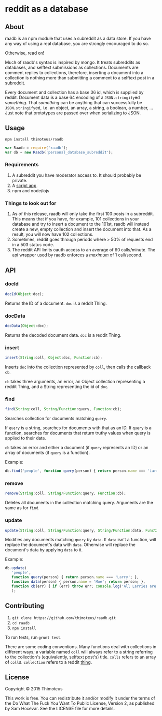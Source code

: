 # reddit as a database

## About

raadb is an npm module that uses a subreddit as a data store.
If you have any way of using a real database, you are strongly encouraged to do so.

Otherwise, read on!

Much of raadb's syntax is inspired by mongo.
It treats subreddits as databases, and selftext submissions as collections.
Documents are comment replies to collections, therefore, inserting a document into a collection is nothing more than submitting a comment to a selftext post in a subreddit.

Every document and collection has a base 36 id, which is supplied by reddit.
Document data is a base 64 encoding of a `JSON.stringify`ed *something*.
That *something* can be anything that can successfully be `JSON.stringify`ed, i.e. an object, an array, a string, a boolean, a number, ...
Just note that prototypes are passed over when serializing to JSON.

## Usage

`npm install thimoteus/raadb`

```javascript
var Raadb = require('raadb');
var db = new Raadb('personal_database_subreddit');
```

### Requirements

1. A subreddit you have moderator access to.
It should probably be private.
2. A [script app](https://www.reddit.com/prefs/apps/).
3. npm and node/iojs

### Things to look out for

1. As of this release, raadb will only take the first 100 posts in a subreddit.
This means that if you have, for example, 101 collections in your database and try to insert a document to the 101st, raadb will instead create a new, empty collection and insert the document into that.
As a result, you will now have 102 collections.
2. Sometimes, reddit goes through periods where > 50% of requests end in a 503 status code.
3. The reddit API limits oauth access to an average of 60 calls/minute.
The api wrapper used by raadb enforces a *maximum* of 1 call/second.

## API

### docId
```javascript
docId(Object:doc);
```

Returns the ID of a document. `doc` is a reddit Thing.

### docData
```javascript
docData(Object:doc);
```

Returns the decoded document data. `doc` is a reddit Thing.

### insert
```javascript
insert(String:coll, Object:doc, Function:cb);
```

Inserts `doc` into the collection represented by `coll`, then calls the callback `cb`.

`cb` takes three arguments, an error, an Object collection representing a reddit Thing, and a String representing the id of `doc`.

### find
```javascript
find(String:coll, String/Function:query, Function:cb);
```

Searches collection for documents matching `query`.

If `query` is a string, searches for documents with that as an ID.
If `query` is a function, searches for documents that return truthy values
when query is applied to their data.

`cb` takes an error and either a document (if `query` represents an ID) or an array of documents (if `query` is a function).

Example:
```javascript
db.find('people', function query(person) { return person.name === 'Larry'; }, console.log);
```

### remove
```javascript
remove(String:coll, String/Function:query, Function:cb);
```

Deletes all documents in the collection matching query. Arguments are the same as for `find`.

### update
```javascript
update(String:coll, String/Function:query, String/Function:data, Function:cb);
```

Modifies any documents matching `query` by `data`.
If `data` isn't a function, will replace the document's data with `data`.
Otherwise will replace the document's data by applying `data` to it.

Example:
```javascript
db.update(
   'people',
   function query(person) { return person.name === 'Larry'; },
   function data(person) { person.name = 'Moe'; return person; },
   function cb(err) { if (err) throw err; console.log('All Larries are now Moes!') }
   );
```

## Contributing

1. `git clone https://github.com/thimoteus/raadb.git`
2. `cd raadb`
3. `npm install`

To run tests, run `grunt test`.

There are some coding conventions.
Many functions deal with collections in different ways; a variable named `coll` will always refer to a string referring to the collection's (equivalently, selftext post's) title. `colls` refers to an array of `coll`s. `collection` refers to a reddit [thing](https://www.reddit.com/dev/api#fullnames).

## License

Copyright © 2015 Thimoteus

This work is free. You can redistribute it and/or modify it under the
terms of the Do What The Fuck You Want To Public License, Version 2,
as published by Sam Hocevar. See the LICENSE file for more details.
